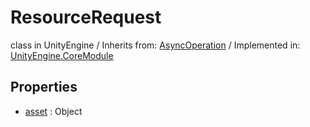 # ResourceRequest
class in UnityEngine
 / Inherits from: <a href="https://docs.unity3d.com/6000.1/Documentation/ScriptReference/AsyncOperation.html">AsyncOperation</a> / Implemented in: <a href="https://docs.unity3d.com/6000.1/Documentation/ScriptReference/UnityEngine.CoreModule.html">UnityEngine.CoreModule</a>

## Properties
- <a href="https://docs.unity3d.com/6000.1/Documentation/ScriptReference/ResourceRequest-asset.html">asset</a> : Object
